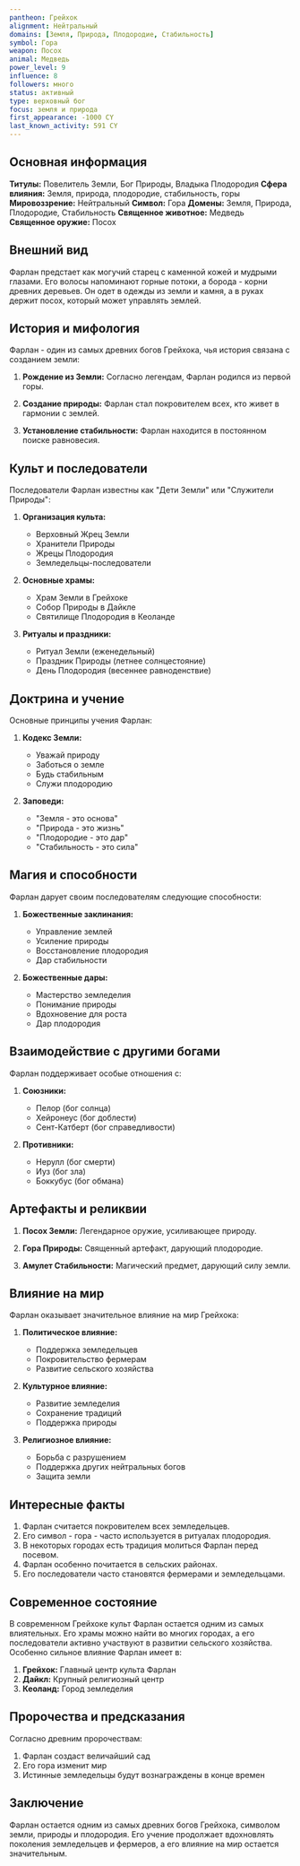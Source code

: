 ```yaml
---
pantheon: Грейхок
alignment: Нейтральный
domains: [Земля, Природа, Плодородие, Стабильность]
symbol: Гора
weapon: Посох
animal: Медведь
power_level: 9
influence: 8
followers: много
status: активный
type: верховный бог
focus: земля и природа
first_appearance: -1000 CY
last_known_activity: 591 CY
---
```


## Основная информация

**Титулы:** Повелитель Земли, Бог Природы, Владыка Плодородия
**Сфера влияния:** Земля, природа, плодородие, стабильность, горы
**Мировоззрение:** Нейтральный
**Символ:** Гора
**Домены:** Земля, Природа, Плодородие, Стабильность
**Священное животное:** Медведь
**Священное оружие:** Посох

## Внешний вид

Фарлан предстает как могучий старец с каменной кожей и мудрыми глазами. Его волосы напоминают горные потоки, а борода - корни древних деревьев. Он одет в одежды из земли и камня, а в руках держит посох, который может управлять землей.

## История и мифология

Фарлан - один из самых древних богов Грейхока, чья история связана с созданием земли:

1. **Рождение из Земли:** Согласно легендам, Фарлан родился из первой горы.

2. **Создание природы:** Фарлан стал покровителем всех, кто живет в гармонии с землей.

3. **Установление стабильности:** Фарлан находится в постоянном поиске равновесия.

## Культ и последователи

Последователи Фарлан известны как "Дети Земли" или "Служители Природы":

1. **Организация культа:**

   - Верховный Жрец Земли
   - Хранители Природы
   - Жрецы Плодородия
   - Земледельцы-последователи

2. **Основные храмы:**

   - Храм Земли в Грейхоке
   - Собор Природы в Дайкле
   - Святилище Плодородия в Кеоланде

3. **Ритуалы и праздники:**
   - Ритуал Земли (еженедельный)
   - Праздник Природы (летнее солнцестояние)
   - День Плодородия (весеннее равноденствие)

## Доктрина и учение

Основные принципы учения Фарлан:

1. **Кодекс Земли:**

   - Уважай природу
   - Заботься о земле
   - Будь стабильным
   - Служи плодородию

2. **Заповеди:**
   - "Земля - это основа"
   - "Природа - это жизнь"
   - "Плодородие - это дар"
   - "Стабильность - это сила"

## Магия и способности

Фарлан дарует своим последователям следующие способности:

1. **Божественные заклинания:**

   - Управление землей
   - Усиление природы
   - Восстановление плодородия
   - Дар стабильности

2. **Божественные дары:**
   - Мастерство земледелия
   - Понимание природы
   - Вдохновение для роста
   - Дар плодородия

## Взаимодействие с другими богами

Фарлан поддерживает особые отношения с:

1. **Союзники:**

   - Пелор (бог солнца)
   - Хейронеус (бог доблести)
   - Сент-Катберт (бог справедливости)

2. **Противники:**
   - Нерулл (бог смерти)
   - Иуз (бог зла)
   - Боккубус (бог обмана)

## Артефакты и реликвии

1. **Посох Земли:** Легендарное оружие, усиливающее природу.

2. **Гора Природы:** Священный артефакт, дарующий плодородие.

3. **Амулет Стабильности:** Магический предмет, дарующий силу земли.

## Влияние на мир

Фарлан оказывает значительное влияние на мир Грейхока:

1. **Политическое влияние:**

   - Поддержка земледельцев
   - Покровительство фермерам
   - Развитие сельского хозяйства

2. **Культурное влияние:**

   - Развитие земледелия
   - Сохранение традиций
   - Поддержка природы

3. **Религиозное влияние:**
   - Борьба с разрушением
   - Поддержка других нейтральных богов
   - Защита земли

## Интересные факты

1. Фарлан считается покровителем всех земледельцев.
2. Его символ - гора - часто используется в ритуалах плодородия.
3. В некоторых городах есть традиция молиться Фарлан перед посевом.
4. Фарлан особенно почитается в сельских районах.
5. Его последователи часто становятся фермерами и земледельцами.

## Современное состояние

В современном Грейхоке культ Фарлан остается одним из самых влиятельных. Его храмы можно найти во многих городах, а его последователи активно участвуют в развитии сельского хозяйства. Особенно сильное влияние Фарлан имеет в:

1. **Грейхок:** Главный центр культа Фарлан
2. **Дайкл:** Крупный религиозный центр
3. **Кеоланд:** Город земледелия

## Пророчества и предсказания

Согласно древним пророчествам:

1. Фарлан создаст величайший сад
2. Его гора изменит мир
3. Истинные земледельцы будут вознаграждены в конце времен

## Заключение

Фарлан остается одним из самых древних богов Грейхока, символом земли, природы и плодородия. Его учение продолжает вдохновлять поколения земледельцев и фермеров, а его влияние на мир остается значительным.
